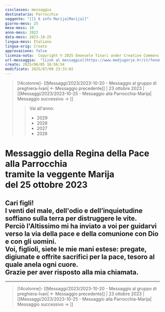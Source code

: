 ```yaml
---
cssclasses: messaggio
destinatario: Parrocchia
veggente: "[[1 6 info Marija|Marija]]"
giorno-mess: 25
mese-mess: 10
anno-mess: 2023
data-mess: 2023-10-25
lingua-mess: Italiano
lingua-orig: Croato
approvazione: false
licenza-nota:  Copyright © 2025 Emanuele Tinari under Creative Commons BY-NC-SA 4.0 https://creativecommons.org/licenses/by-nc-sa/4.0/
url-messaggio:  "[Link al messaggio](https://www.medjugorje.hr/it/fenomeno-di-medjugorje/messaggi-della-madonna/?datum=2023-10-25)"
creato: 2025/06/05 16:56:54
modificato: 2025/07/09 23:33:02
---
```


> [!4colonne]- [[Messaggi/2023/2023-10-20 - Messaggio al gruppo di preghiera-Ivan| ← Messaggio precedente]] | 23 ottobre 2023 | [[Messaggi/2023/2023-10-25 - Messaggio alla Parrocchia-Marija| Messaggio successivo → ]]
>> <span class="verde">Vai all'anno:</span>
>> - 2029
>> - 2028
>> - 2027
>> - 2026
>

# Messaggio della Regina della Pace<br>alla Parrocchia<br>tramite la veggente Marija<br>del 25 ottobre 2023

## Cari figli!<br>I venti del male, dell'odio e dell’inquietudine soffiano sulla terra per distruggere le vite.<br>Perciò l'Altissimo mi ha inviato a voi per guidarvi verso la via della pace e della comunione con Dio e con gli uomini.<br>Voi, figlioli, siete le mie mani estese: pregate, digiunate e offrite sacrifici per la pace, tesoro al quale anela ogni cuore.<br>Grazie per aver risposto alla mia chiamata.

***

> [!4colonne]- [[Messaggi/2023/2023-10-20 - Messaggio al gruppo di preghiera-Ivan| ← Messaggio precedente]] | 23 ottobre 2023 | [[Messaggi/2023/2023-10-25 - Messaggio alla Parrocchia-Marija| Messaggio successivo → ]]
